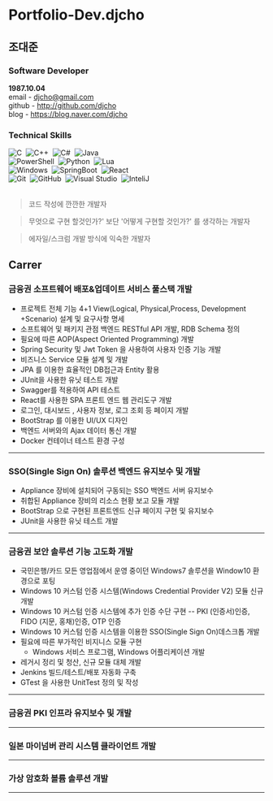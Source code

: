 # Portfolio-Dev.djcho

## 조대준  

### Software Developer 
**1987.10.04**  
email - djcho@gmail.com \
github - http://github.com/djcho \
blog - https://blog.naver.com/djcho

### Technical Skills
![C](https://shields.io/badge/C-004880?style=flat&logo=C&logoColor=A8B9CC&nbsp)&nbsp;
![C++](https://shields.io/badge/C%2B%2B-004880?style=flat&logo=C%2B%2B&logoColor=FFFFFF)&nbsp;
![C#](https://shields.io/badge/C%23-004880?style=flat&logo=csharp&logoColor=239120)&nbsp;
![Java](https://shields.io/badge/Java-004880?style=flat&logo=Java&logoColor=FFFFFF)&nbsp;\
![PowerShell](https://shields.io/badge/PowerShell-004880?style=flat&logo=PowerShell&logoColor=5391FE)&nbsp;
![Python](https://shields.io/badge/Python-004880?style=flat&logo=Python&logoColor=3776AB)&nbsp;
![Lua](https://shields.io/badge/LuaScript-004880?style=flat&logo=Lua&logoColor=2C2D72)&nbsp;\
![Windows](https://shields.io/badge/Windows-004880?style=flat&logo=Windows&logoColor=0078D6)&nbsp;
![SpringBoot](https://shields.io/badge/Spring%20Boot-004880?style=flat&logo=SpringBoot&logoColor=6DB33F)&nbsp;
![React](https://shields.io/badge/React-004880?style=flat&logo=React&logoColor=61DAFB)&nbsp;\
![Git](https://shields.io/badge/Git-004880?style=flat&logo=Git&logoColor=F05032)&nbsp;
![GitHub](https://shields.io/badge/Github-004880?style=flat&logo=Github&logoColor=FFFFFF)&nbsp;
![Visual Studio](https://shields.io/badge/Visual%20Studio-004880?style=flat&logo=Visual%20Studio&logoColor=5C2D91)&nbsp;
![InteliJ](https://shields.io/badge/IntelliJ-004880?style=flat&logo=IntellijIDEA&logoColor=000000)&nbsp;\
<br/>

> 코드 작성에 깐깐한 개발자

> 무엇으로 구현 할것인가?' 보단 '어떻게 구현할 것인가?' 를 생각하는 개발자

> 에자일/스크럼 개발 방식에 익숙한 개발자

## Carrer
### 금융권 소프트웨어 배포&업데이트 서비스 풀스택 개발
- 프로젝트 전체 기능 4+1 View(Logical, Physical,Process, Development +Scenario) 설계 및 요구사항 명세
- 소프트웨어 및 패키지 관점 백엔드 RESTful API 개발, RDB Schema 정의
- 필요에 따른 AOP(Aspect Oriented Programming) 개발
- Spring Security 및 Jwt Token 을 사용하여 사용자 인증 기능 개발
- 비즈니스 Service 모듈 설계 및 개발
- JPA 를 이용한 효율적인 DB접근과 Entity 활용
- JUnit을 사용한 유닛 테스트 개발
- Swagger를 적용하여 API 테스트
- React를 사용한 SPA 프론트 엔드 웹 관리도구 개발
- 로그인, 대시보드 , 사용자 정보, 로그 조회 등 페이지 개발
- BootStrap 를 이용한 UI/UX 디자인
- 백엔드 서버와의 Ajax 데이터 통신 개발
- Docker 컨테이너 테스트 환경 구성
------------
### SSO(Single Sign On) 솔루션 백엔드 유지보수 및 개발
- Appliance 장비에 설치되어 구동되는 SSO 백엔드 서버 유지보수
- 취합된 Appliance 장비의 리소스 현황 보고 모듈 개발
- BootStrap 으로 구현된 프론트엔드 신규 페이지 구현 및 유지보수
- JUnit을 사용한 유닛 테스트 개발
------------
### 금융권 보안 솔루션 기능 고도화 개발
- 국민은행/카드 모든 영업점에서 운영 중이던 Windows7 솔루션을 Window10 환경으로 포팅
- Windows 10 커스텀 인증 시스템(Windows Credential Provider V2) 모듈 신규 개발
- Windows 10 커스텀 인증 시스템에 추가 인증 수단 구현
-- PKI (인증서)인증, FIDO (지문, 홍채)인증, OTP 인증
- Windows 10 커스텀 인증 시스템을 이용한 SSO(Single Sign On)데스크톱 개발
- 필요에 따른 부가적인 비지니스 모듈 구현
  - Windows 서비스 프로그램,  Windows 어플리케이션 개발
- 레거시 정리 및 청산, 신규 모듈 대체 개발
- Jenkins 빌드/테스트/배포 자동화 구축
- GTest 을 사용한 UnitTest 정의 및 작성
------------
### 금융권 PKI 인프라 유지보수 및 개발
------------
### 일본 마이넘버 관리 시스템 클라이언트 개발
------------
### 가상 암호화 볼륨 솔루션 개발
------------
